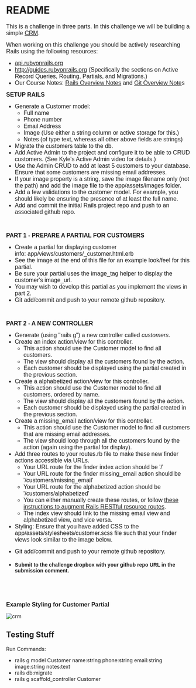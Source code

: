 # README

<p><span style="font-family: arial, helvetica, sans-serif; font-size: 12pt;">This is a challenge in three parts. In this challenge we will be building a simple&nbsp;<a href="http://en.wikipedia.org/wiki/Customer_relationship_management" target="_blank" rel="noopener noreferrer">CRM</a>.</span></p>
<p><span style="font-family: arial, helvetica, sans-serif; font-size: 12pt;">When working on this challenge you should be actively researching Rails using the following resources:</span></p>
<ul>
<li><span style="font-family: arial, helvetica, sans-serif; font-size: 12pt;"><a href="http://api.rubyonrails.org" target="_self">api.rubyonrails.org</a></span></li>
<li><span style="font-family: arial, helvetica, sans-serif; font-size: 12pt;"><a href="http://guides.rubyonrails.org" target="_self">http://guides.rubyonrails.org</a>&nbsp;(Specifically the sections on Active Record Queries, Routing, Partials, and Migrations.)</span></li>
<li><span style="font-family: arial, helvetica, sans-serif; font-size: 12pt;">Our Course Notes: <a href="/d2l/common/dialogs/quickLink/quickLink.d2l?ou=206575&amp;type=content&amp;rcode=RRC-931380" target="_self">Rails Overview Notes</a> and <a href="/d2l/common/dialogs/quickLink/quickLink.d2l?ou=206575&amp;type=content&amp;rcode=RRC-931377" target="_self">Git Overview Note</a>s<br></span></li>
</ul>
<p><span style="font-family: arial, helvetica, sans-serif; font-size: 12pt;"><strong>SETUP RAILS</strong></span></p>
<ul>
<li><span style="font-family: arial, helvetica, sans-serif; font-size: 12pt;">Generate a Customer model:</span>
<ul>
<li><span style="font-family: arial, helvetica, sans-serif; font-size: 12pt;">Full name</span></li>
<li><span style="font-family: arial, helvetica, sans-serif; font-size: 12pt;">Phone number</span></li>
<li><span style="font-family: arial, helvetica, sans-serif; font-size: 12pt;">Email Address</span></li>
<li><span style="font-family: arial, helvetica, sans-serif; font-size: 12pt;">Image (Use either a string column or active storage for this.)<br></span></li>
<li><span style="font-family: arial, helvetica, sans-serif; font-size: 12pt;">Notes (of type text, whereas all other above fields are strings)</span></li>
</ul>
</li>
<li><span style="font-family: arial, helvetica, sans-serif; font-size: 12pt;">Migrate the customers table to the db.</span></li>
<li><span style="font-family: arial, helvetica, sans-serif; font-size: 12pt;">Add Active Admin to the project and configure it to be able to CRUD customers.&nbsp;(See Kyle's Active Admin video for details.)</span></li>
<li><span style="font-family: arial, helvetica, sans-serif; font-size: 12pt;">Use the Admin CRUD to add at least 5 customers to your database. Ensure that some customers are missing email addresses.</span></li>
<li><span style="font-family: arial, helvetica, sans-serif; font-size: 12pt;">If your image property is a string, save the image filename only (not the path) and add the image file to the app/assets/images&nbsp;folder. <br></span></li>
<li><span style="font-family: arial, helvetica, sans-serif; font-size: 12pt;">Add a few validations to the customer model. For example, you should likely be ensuring the presence of at least the full name.</span></li>
<li><span style="font-family: arial, helvetica, sans-serif; font-size: 12pt;">Add and commit the initial Rails project repo and push to an associated github repo.</span><span style="font-family: arial, helvetica, sans-serif; font-size: 12pt;"></span></li>
</ul>
<p><span style="font-family: arial, helvetica, sans-serif; font-size: 12pt;">&nbsp;</span></p>
<p><span style="font-family: arial, helvetica, sans-serif; font-size: 12pt;"><strong>PART 1 - PREPARE A PARTIAL FOR CUSTOMERS</strong></span></p>
<ul>
<li><span style="font-family: arial, helvetica, sans-serif; font-size: 12pt;">Create a partial for displaying customer info:&nbsp;app/views/customers/_customer.html.erb</span></li>
<li><span style="font-family: arial, helvetica, sans-serif; font-size: 12pt;">See the image at the end of this file for an example look/feel for this partial.</span></li>
<li><span style="font-family: arial, helvetica, sans-serif; font-size: 12pt;">Be sure your partial uses the image_tag helper to display the customer's image_url.</span></li>
<li><span style="font-family: arial, helvetica, sans-serif; font-size: 12pt;">You may wish to develop this partial as you implement the views in part 2.</span><span style="font-family: arial, helvetica, sans-serif; font-size: 12pt;"></span></li>
<li><span style="font-family: arial, helvetica, sans-serif; font-size: 12pt;">Git add/commit and push to your remote github repository.</span></li>
</ul>
<p><span style="font-family: arial, helvetica, sans-serif; font-size: 12pt;">&nbsp;</span></p>
<p><span style="font-family: arial, helvetica, sans-serif; font-size: 12pt;"><strong>PART 2 - A NEW CONTROLLER</strong></span></p>
<ul>
<li><span style="font-family: arial, helvetica, sans-serif; font-size: 12pt;">Generate (using "rails g") a new controller called <em>customers</em>.</span></li>
<li><span style="font-family: arial, helvetica, sans-serif; font-size: 12pt;">Create an index action/view for this controller.</span>
<ul>
<li><span style="font-family: arial, helvetica, sans-serif; font-size: 12pt;">This action should use the Customer model to find all customers.</span></li>
<li><span style="font-family: arial, helvetica, sans-serif; font-size: 12pt;">The view should display all the customers found by the action.</span></li>
<li><span style="font-family: arial, helvetica, sans-serif; font-size: 12pt;">Each customer should be displayed using the partial created in the previous section.</span></li>
</ul>
</li>
<li><span style="font-family: arial, helvetica, sans-serif; font-size: 12pt;">Create a alphabetized action/view for this controller.&nbsp;</span>
<ul>
<li><span style="font-family: arial, helvetica, sans-serif; font-size: 12pt;">This action should use the Customer model to find all customers, ordered by name.</span></li>
<li><span style="font-family: arial, helvetica, sans-serif; font-size: 12pt;">The view should display all the customers found by the action.</span></li>
<li><span style="font-family: arial, helvetica, sans-serif; font-size: 12pt;">Each customer should be displayed using the partial created in the previous section.</span></li>
</ul>
</li>
<li><span style="font-family: arial, helvetica, sans-serif; font-size: 12pt;">Create a missing_email action/view for this controller.</span>
<ul>
<li><span style="font-family: arial, helvetica, sans-serif; font-size: 12pt;">This action should use the Customer model to find all customers that are missing email addresses.</span></li>
<li><span style="font-family: arial, helvetica, sans-serif; font-size: 12pt;">The view should loop through all the customers found by the action (again using the partial for display).</span></li>
</ul>
</li>
<li><span style="font-family: arial, helvetica, sans-serif; font-size: 12pt;">Add three routes to your routes.rb file to make these new finder actions accessible via URLs.</span>
<ul>
<li><span style="font-family: arial, helvetica, sans-serif; font-size: 12pt;">Your URL route for the finder index action should be '/'</span></li>
<li><span style="font-family: arial, helvetica, sans-serif; font-size: 12pt;">Your URL route for the finder missing_email action should be '/customers/missing_email'</span></li>
<li><span style="font-family: arial, helvetica, sans-serif; font-size: 12pt;">Your URL route for the alphabetized action should be '/customers/alphabetized'</span></li>
<li><span style="font-family: arial, helvetica, sans-serif; font-size: 12pt;">You can either manually create these routes, or follow <a href="http://guides.rubyonrails.org/routing.html#adding-more-restful-actions" target="_blank" rel="noopener noreferrer">these instructions to augment Rails RESTful resource routes</a>.</span></li>
<li><span style="font-family: arial, helvetica, sans-serif; font-size: 12pt;">The index view should link to the missing email view&nbsp;and alphabetized view, and vice versa.</span></li>
</ul>
</li>
<li><span style="font-family: arial, helvetica, sans-serif; font-size: 12pt;">Styling: Ensure that you have added CSS to the app/assets/stylesheets/customer.scss file such that your finder views look similar to the image below.</span></li>
</ul>
<ul>
<li><span style="font-family: arial, helvetica, sans-serif; font-size: 12pt;">Git add/commit and push to your remote github repository.<br>&nbsp;<br></span></li>
<li><span style="font-family: arial, helvetica, sans-serif;"><strong>Submit to the challenge dropbox with your github repo URL in the submission comment.</strong></span></li>
</ul>
<p>&nbsp;</p>
<p>&nbsp;</p>
<p><span style="font-size: 12pt;"><strong><span style="font-family: arial, helvetica, sans-serif;">Example&nbsp;Styling for Customer Partial</span></strong></span></p>
<p><img src="https://learn.rrc.ca/content/enforced/126815-160734/crm.png?_&d2lSessionVal=OkpSWpJMxNdq9InT62bL60hlO&ou=206575" alt="crm" title="crm" style="max-width: 100%;" data-d2l-editor-default-img-style="true"></p>



## Testing Stuff

Run Commands:
- rails g model Customer name:string phone:string email:string image:string notes:text
- rails db:migrate
- rails g scaffold_controller Customer

